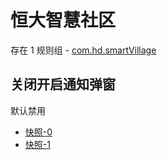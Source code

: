 # 恒大智慧社区

存在 1 规则组 - [com.hd.smartVillage](/src/apps/com.hd.smartVillage.ts)

## 关闭开启通知弹窗

默认禁用

- [快照-0](https://i.gkd.li/import/13223669)
- [快照-1](https://i.gkd.li/import/13293000)
